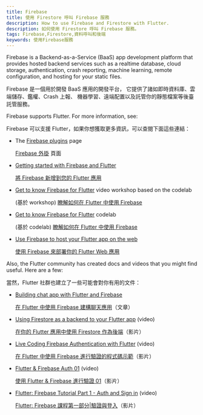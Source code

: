 ```yaml
---
title: Firebase
title: 使用 Firestore 呼叫 Firebase 服務
description: How to use Firebase and Firestore with Flutter.
description: 如何使用 Firestore 呼叫 Firebase 服務。
tags: Firebase,Firestore,資料呼叫和後端
keywords: 使用Firebase服務
---
```


Firebase is a Backend-as-a-Service (BaaS) app development platform
that provides hosted backend services such as a realtime database,
cloud storage, authentication, crash reporting, machine learning,
remote configuration, and hosting for your static files.

Firebase 是一個用於開發 BaaS 應用的開發平台，
它提供了諸如即時資料庫、雲端儲存、鑑權、Crash 上報、
機器學習、遠端配置以及託管你的靜態檔案等後臺託管服務。

Firebase supports Flutter. For more information, see:

Firebase 可以支援 Flutter，如果你想獲取更多資訊，可以查閱下面這些連結：

* The [Firebase plugins][] page

  [Firebase 外掛][Firebase plugins] 頁面

* [Getting started with Firebase and Flutter][started]

  [將 Firebase 新增到您的 Flutter 應用][started]

* [Get to know Firebase for Flutter][workshop] video workshop
  based on the codelab

  (基於 workshop) [瞭解如何在 Flutter 中使用 Firebase][workshop]

* [Get to know Firebase for Flutter][codelab1] codelab

  (基於 codelab) [瞭解如何在 Flutter 中使用 Firebase][codelab1]

* [Use Firebase to host your Flutter app on the web][article]

  [使用 Firebase 來部署你的 Flutter Web 應用][article]

Also, the Flutter community has created docs and
videos that you might find useful. Here are a few:

當然，Flutter 社群也建立了一些可能會對你有用的文件：
   
* [Building chat app with Flutter and Firebase][chat app]
   
  [在 Flutter 中使用 Firebase 建構聊天應用][chat app]（文章）

* [Using Firestore as a backend to your Flutter app][video] (video)

  [在你的 Flutter 應用中使用 Firestore 作為後端][video]（影片）

* [Live Coding Firebase Authentication with Flutter][video2] (video)

  [在 Flutter 中使用 Firebase 進行驗證的程式碼示範][video2]（影片）

* [Flutter & Firebase Auth 01][video3] (video)

  [使用 Flutter & Firebase 進行驗證 01][video3]（影片）

* [Flutter: Firebase Tutorial Part 1 - Auth and Sign in][video4] (video)

  [Flutter: Firebase 課程第一部分|驗證與登入][video4]（影片）

[article]: {{site.flutter-medium}}/must-try-use-firebase-to-host-your-flutter-app-on-the-web-852ee533a469
[chat app]: {{site.medium}}/flutter-community/building-a-chat-app-with-flutter-and-firebase-from-scratch-9eaa7f41782e
[codelab1]: {{site.codelabs}}/codelabs/firebase-get-to-know-flutter
[Firebase plugins]: {{site.firebase}}/docs/flutter/setup#available-plugins
[started]: {{site.firebase}}/docs/flutter/setup
[video]: https://www.bilibili.com/video/BV184411575K/
[video2]: {{site.youtube-site}}/watch?v=OlcYP6UXlm8
[video3]: {{site.youtube-site}}/watch?v=u_Lyx8KJWpg
[video4]: {{site.youtube-site}}/watch?v=13-jNF984C0
[workshop]: https://www.bilibili.com/video/BV14b4y1o7Wn/
